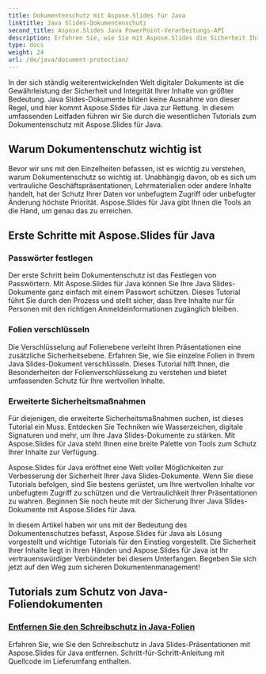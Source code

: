 ```yaml
---
title: Dokumentenschutz mit Aspose.Slides für Java
linktitle: Java Slides-Dokumentenschutz
second_title: Aspose.Slides Java PowerPoint-Verarbeitungs-API
description: Erfahren Sie, wie Sie mit Aspose.Slides die Sicherheit Ihrer Java Slides-Dokumente erhöhen. Entdecken Sie Schritt-für-Schritt-Anleitungen zum Dokumentenschutz.
type: docs
weight: 24
url: /de/java/document-protection/
---
```

In der sich ständig weiterentwickelnden Welt digitaler Dokumente ist die Gewährleistung der Sicherheit und Integrität Ihrer Inhalte von größter Bedeutung. Java Slides-Dokumente bilden keine Ausnahme von dieser Regel, und hier kommt Aspose.Slides für Java zur Rettung. In diesem umfassenden Leitfaden führen wir Sie durch die wesentlichen Tutorials zum Dokumentenschutz mit Aspose.Slides für Java.

## Warum Dokumentenschutz wichtig ist

Bevor wir uns mit den Einzelheiten befassen, ist es wichtig zu verstehen, warum Dokumentenschutz so wichtig ist. Unabhängig davon, ob es sich um vertrauliche Geschäftspräsentationen, Lehrmaterialien oder andere Inhalte handelt, hat der Schutz Ihrer Daten vor unbefugtem Zugriff oder unbefugter Änderung höchste Priorität. Aspose.Slides für Java gibt Ihnen die Tools an die Hand, um genau das zu erreichen.

## Erste Schritte mit Aspose.Slides für Java

### Passwörter festlegen

Der erste Schritt beim Dokumentenschutz ist das Festlegen von Passwörtern. Mit Aspose.Slides für Java können Sie Ihre Java Slides-Dokumente ganz einfach mit einem Passwort schützen. Dieses Tutorial führt Sie durch den Prozess und stellt sicher, dass Ihre Inhalte nur für Personen mit den richtigen Anmeldeinformationen zugänglich bleiben.

### Folien verschlüsseln

Die Verschlüsselung auf Folienebene verleiht Ihren Präsentationen eine zusätzliche Sicherheitsebene. Erfahren Sie, wie Sie einzelne Folien in Ihrem Java Slides-Dokument verschlüsseln. Dieses Tutorial hilft Ihnen, die Besonderheiten der Folienverschlüsselung zu verstehen und bietet umfassenden Schutz für Ihre wertvollen Inhalte.

###  Erweiterte Sicherheitsmaßnahmen

Für diejenigen, die erweiterte Sicherheitsmaßnahmen suchen, ist dieses Tutorial ein Muss. Entdecken Sie Techniken wie Wasserzeichen, digitale Signaturen und mehr, um Ihre Java Slides-Dokumente zu stärken. Mit Aspose.Slides für Java steht Ihnen eine breite Palette von Tools zum Schutz Ihrer Inhalte zur Verfügung.

Aspose.Slides für Java eröffnet eine Welt voller Möglichkeiten zur Verbesserung der Sicherheit Ihrer Java Slides-Dokumente. Wenn Sie diese Tutorials befolgen, sind Sie bestens gerüstet, um Ihre wertvollen Inhalte vor unbefugtem Zugriff zu schützen und die Vertraulichkeit Ihrer Präsentationen zu wahren. Beginnen Sie noch heute mit der Sicherung Ihrer Java Slides-Dokumente mit Aspose.Slides für Java.

In diesem Artikel haben wir uns mit der Bedeutung des Dokumentenschutzes befasst, Aspose.Slides für Java als Lösung vorgestellt und wichtige Tutorials für den Einstieg vorgestellt. Die Sicherheit Ihrer Inhalte liegt in Ihren Händen und Aspose.Slides für Java ist Ihr vertrauenswürdiger Verbündeter bei diesem Unterfangen. Begeben Sie sich jetzt auf den Weg zum sicheren Dokumentenmanagement!

## Tutorials zum Schutz von Java-Foliendokumenten
### [Entfernen Sie den Schreibschutz in Java-Folien](./remove-write-protection-in-java-slides/)
Erfahren Sie, wie Sie den Schreibschutz in Java Slides-Präsentationen mit Aspose.Slides für Java entfernen. Schritt-für-Schritt-Anleitung mit Quellcode im Lieferumfang enthalten.